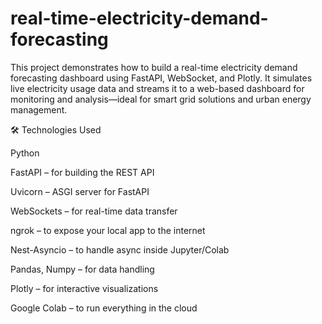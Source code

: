 # real-time-electricity-demand-forecasting
This project demonstrates how to build a real-time electricity demand forecasting dashboard using FastAPI, WebSocket, and Plotly. It simulates live electricity usage data and streams it to a web-based dashboard for monitoring and analysis—ideal for smart grid solutions and urban energy management.

🛠️ Technologies Used

Python

FastAPI – for building the REST API

Uvicorn – ASGI server for FastAPI

WebSockets – for real-time data transfer

ngrok – to expose your local app to the internet

Nest-Asyncio – to handle async inside Jupyter/Colab

Pandas, Numpy – for data handling

Plotly – for interactive visualizations

Google Colab – to run everything in the cloud

